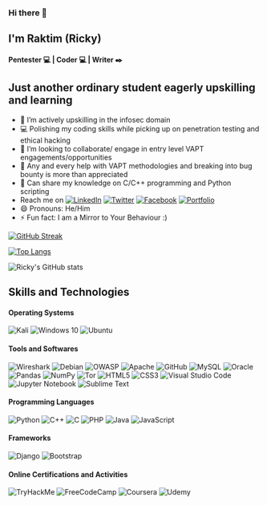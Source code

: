 ### Hi there 👋

## I'm Raktim (Ricky)
#### Pentester :computer: | Coder :computer: | Writer :black_nib:


## Just another ordinary student eagerly upskilling and learning

- 🔭 I’m actively upskilling in the infosec domain
- 💻 Polishing my coding skills while picking up on penetration testing and ethical hacking
- 👯 I’m looking to collaborate/ engage in entry level VAPT engagements/opportunities
- 🤔 Any and every help with VAPT methodologies and breaking into bug bounty is more than appreciated
- 💬 Can share my knowledge on C/C++ programming and Python scripting
- Reach me on [![LinkedIn](https://img.shields.io/badge/linkedin-%230077B5.svg?style=for-the-badge&logo=linkedin&logoColor=white)](https://www.linkedin.com/in/raktim-saha-001) [![Twitter](https://img.shields.io/badge/@Im_Ricky_001-%231DA1F2.svg?style=for-the-badge&logo=Twitter&logoColor=white)](https://twitter.com/Im_Ricky_001) [![Facebook](https://img.shields.io/badge/Facebook-%231877F2.svg?style=for-the-badge&logo=Facebook&logoColor=white)](https://www.facebook.com/raktim.saha.01) [![Portfolio](https://img.shields.io/badge/Portfolio-%23000000.svg?style=for-the-badge&logo=firefox&logoColor=#FF7139)](http://ricky-portfolio-website.herokuapp.com/)
- 😄 Pronouns: He/Him
- ⚡ Fun fact: I am a Mirror to Your Behaviour :) 

[![GitHub Streak](http://github-readme-streak-stats.herokuapp.com?user=Ricky-001&theme=ads-juicy-fresh&hide_border=true&currStreakNum=DD2727&sideLabels=04DD00)](https://git.io/streak-stats)

[![Top Langs](https://github-readme-stats.vercel.app/api/top-langs/?username=Ricky-001&show_icons=true&theme=dark)](https://github.com/Ricky-001/github-readme-stats)

![Ricky's GitHub stats](https://github-readme-stats.vercel.app/api?username=Ricky-001&show_icons=true&theme=blue-green)


## Skills and Technologies
#### Operating Systems
![Kali](https://img.shields.io/badge/Kali-268BEE?style=for-the-badge&logo=kalilinux&logoColor=white) ![Windows 10](https://img.shields.io/badge/Windows-0078D6?style=for-the-badge&logo=windows&logoColor=white) ![Ubuntu](https://img.shields.io/badge/Ubuntu-E95420?style=for-the-badge&logo=ubuntu&logoColor=white)
#### Tools and Softwares
![Wireshark](https://img.shields.io/badge/Wireshark-1679A7.svg?style=for-the-badge&logo=Wireshark&logoColor=white) ![Debian](https://img.shields.io/badge/Debian-A81D33.svg?style=for-the-badge&logo=Debian&logoColor=white) ![OWASP](https://img.shields.io/badge/OWASP-000000.svg?style=for-the-badge&logo=OWASP&logoColor=white) ![Apache](https://img.shields.io/badge/Apache-D22128.svg?style=for-the-badge&logo=Apache&logoColor=white) ![GitHub](https://img.shields.io/badge/github-%23121011.svg?style=for-the-badge&logo=github&logoColor=white) ![MySQL](https://img.shields.io/badge/mysql-%2300f.svg?style=for-the-badge&logo=mysql&logoColor=white) ![Oracle](https://img.shields.io/badge/oracle-%23F00000.svg?style=for-the-badge&logo=oracle&logoColor=white) ![Pandas](https://img.shields.io/badge/pandas-%23150458.svg?style=for-the-badge&logo=pandas&logoColor=white) ![NumPy](https://img.shields.io/badge/numpy-%23013243.svg?style=for-the-badge&logo=numpy&logoColor=white) ![Tor](https://img.shields.io/badge/Tor-7D4698?style=for-the-badge&logo=Tor-Browser&logoColor=white) ![HTML5](https://img.shields.io/badge/HTML5-E34F26.svg?style=for-the-badge&logo=HTML5&logoColor=white) ![CSS3](https://img.shields.io/badge/css3-%231572B6.svg?style=for-the-badge&logo=css3&logoColor=white) ![Visual Studio Code](https://img.shields.io/badge/VisualStudioCode-0078d7.svg?style=for-the-badge&logo=visual-studio-code&logoColor=white) ![Jupyter Notebook](https://img.shields.io/badge/jupyter-%23FA0F00.svg?style=for-the-badge&logo=jupyter&logoColor=white) ![Sublime Text](https://img.shields.io/badge/sublime_text-%23575757.svg?style=for-the-badge&logo=sublime-text&logoColor=important)
#### Programming Languages
![Python](https://img.shields.io/badge/python-3670A0?style=for-the-badge&logo=python&logoColor=ffdd54) ![C++](https://img.shields.io/badge/c++-%2300599C.svg?style=for-the-badge&logo=c%2B%2B&logoColor=white) ![C](https://img.shields.io/badge/c-%2300599C.svg?style=for-the-badge&logo=c&logoColor=white) ![PHP](https://img.shields.io/badge/php-%23777BB4.svg?style=for-the-badge&logo=php&logoColor=white) ![Java](https://img.shields.io/badge/java-%23ED8B00.svg?style=for-the-badge&logo=java&logoColor=white) ![JavaScript](https://img.shields.io/badge/javascript-%23323330.svg?style=for-the-badge&logo=javascript&logoColor=%23F7DF1E) 
#### Frameworks
![Django](https://img.shields.io/badge/django-%23092E20.svg?style=for-the-badge&logo=django&logoColor=white) ![Bootstrap](https://img.shields.io/badge/bootstrap-%23563D7C.svg?style=for-the-badge&logo=bootstrap&logoColor=white) 
#### Online Certifications and Activities
![TryHackMe](https://img.shields.io/badge/TryHackMe-212C42.svg?style=for-the-badge&logo=TryHackMe&logoColor=white) ![FreeCodeCamp](https://img.shields.io/badge/Freecodecamp-%23123.svg?&style=for-the-badge&logo=freecodecamp&logoColor=green) ![Coursera](https://img.shields.io/badge/Coursera-%230056D2.svg?style=for-the-badge&logo=Coursera&logoColor=white) ![Udemy](https://img.shields.io/badge/Udemy-%23EA5252.svg?style=for-the-badge&logo=Udemy&logoColor=white) 

